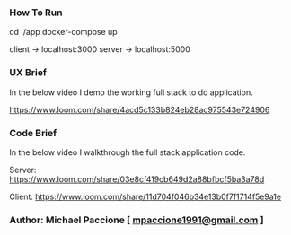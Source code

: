 ### How To Run

cd ./app
docker-compose up

client -> localhost:3000
server -> localhost:5000

### UX Brief

In the below video I demo the working full stack to do application. 

https://www.loom.com/share/4acd5c133b824eb28ac975543e724906

### Code Brief

In the below video I walkthrough the full stack application code.

Server: https://www.loom.com/share/03e8cf419cb649d2a88bfbcf5ba3a78d

Client: https://www.loom.com/share/11d704f046b34e13b0f7f1714f5e9a1e

### Author: Michael Paccione [ mpaccione1991@gmail.com ]